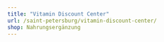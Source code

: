 ```yaml
---
title: "Vitamin Discount Center"
url: /saint-petersburg/vitamin-discount-center/
shop: Nahrungsergänzung
---
```

